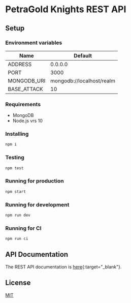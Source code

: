 # PetraGold Knights REST API

## Setup

### Environment variables
| Name | Default |
|------|---------|
| ADDRESS | 0.0.0.0 |
| PORT | 3000 |
| MONGODB_URI | mongodb://localhost/realm |
| BASE_ATTACK | 10 |

### Requirements

 * MongoDB
 * Node.js vrs 10

### Installing

```bash
npm i
```

### Testing

```bash
npm test
```

### Running for production

```bash
npm start
```

### Running for development

```bash
npm run dev
```

### Running for CI

```bash
npm run ci
```

## API Documentation

The REST API documentation is [here](https://documenter.getpostman.com/view/9352363/SW14Tw8A?version=latest){:target="_blank"}.

## License
[MIT](LICENSE)
